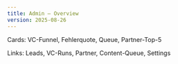 ```yaml
---
title: Admin — Overview
version: 2025-08-26
---
```


Cards: VC-Funnel, Fehlerquote, Queue, Partner-Top-5

Links: Leads, VC-Runs, Partner, Content-Queue, Settings